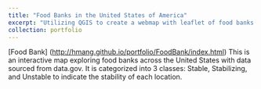 ```yaml
---
title: "Food Banks in the United States of America"
excerpt: "Utilizing QGIS to create a webmap with leaflet of food banks in America. <br/><img src='/images/FoodBank.PNG'>"
collection: portfolio
---
```

[Food Bank] (http://hmang.github.io/portfolio/FoodBank/index.html)
This is an interactive map exploring food banks across the United States with data sourced from data.gov. It is categorized into 3 classes: Stable, Stabilizing, and Unstable to indicate the stability of each location.

